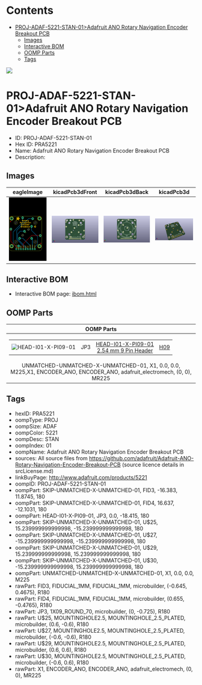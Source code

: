 



Contents
========

* [PROJ-ADAF-5221-STAN-01>Adafruit ANO Rotary Navigation Encoder Breakout PCB](#proj-adaf-5221-stan-01adafruit-ano-rotary-navigation-encoder-breakout-pcb)
	* [Images](#images)
	* [Interactive BOM](#interactive-bom)
	* [OOMP Parts](#oomp-parts)
	* [Tags](#tags)
  
![][im]
# PROJ-ADAF-5221-STAN-01>Adafruit ANO Rotary Navigation Encoder Breakout PCB

- ID: PROJ-ADAF-5221-STAN-01
- Hex ID: PRA5221
- Name: Adafruit ANO Rotary Navigation Encoder Breakout PCB
- Description: 

## Images
  
  

|eagleImage|kicadPcb3dFront|kicadPcb3dBack|kicadPcb3d|
| :---: | :---: | :---: | :---: |
|[![eagleImage](eagleImage_140.png)](eagleImage_600.png)|[![kicadPcb3dFront](kicadPcb3dFront_140.png)](kicadPcb3dFront_600.png)|[![kicadPcb3dBack](kicadPcb3dBack_140.png)](kicadPcb3dBack_600.png)|[![kicadPcb3d](kicadPcb3d_140.png)](kicadPcb3d_600.png)|

## Interactive BOM

- Interactive BOM page: [ibom.html](kicad/bom/ibom.html)

## OOMP Parts
  

|OOMP Parts|
| :---: |
|<table><tr><td>![HEAD-I01-X-PI09-01](https://raw.githubusercontent.com/oomlout/oomlout_OOMP_parts/main/HEAD-I01-X-PI09-01/image_140.jpg)</td><td> JP3</td><td>[HEAD-I01-X-PI09-01<br>2.54 mm 9 Pin Header](https://github.com/oomlout/oomlout_OOMP_parts/tree/main/HEAD-I01-X-PI09-01/)</td><td>[H09](https://github.com/oomlout/oomlout_OOMP_parts/tree/main/HEAD-I01-X-PI09-01/)</td></tr></table>|
|UNMATCHED-UNMATCHED-X-UNMATCHED-01, X1, 0.0, 0.0, M225,X1, ENCODER_ANO, ENCODER_ANO, adafruit_electromech, (0, 0), MR225|

## Tags

- hexID: PRA5221
- oompType: PROJ
- oompSize: ADAF
- oompColor: 5221
- oompDesc: STAN
- oompIndex: 01
- oompName: Adafruit ANO Rotary Navigation Encoder Breakout PCB
- sources: All source files from https://github.com/adafruit/Adafruit-ANO-Rotary-Navigation-Encoder-Breakout-PCB (source licence details in srcLicense.md)
- linkBuyPage: http://www.adafruit.com/products/5221
- oompID: PROJ-ADAF-5221-STAN-01
- oompPart: SKIP-UNMATCHED-X-UNMATCHED-01, FID3, -16.383, 11.8745, 180
- oompPart: SKIP-UNMATCHED-X-UNMATCHED-01, FID4, 16.637, -12.1031, 180
- oompPart: HEAD-I01-X-PI09-01, JP3, 0.0, -18.415, 180
- oompPart: SKIP-UNMATCHED-X-UNMATCHED-01, U$25, 15.239999999999998, -15.239999999999998, 180
- oompPart: SKIP-UNMATCHED-X-UNMATCHED-01, U$27, -15.239999999999998, -15.239999999999998, 180
- oompPart: SKIP-UNMATCHED-X-UNMATCHED-01, U$29, 15.239999999999998, 15.239999999999998, 180
- oompPart: SKIP-UNMATCHED-X-UNMATCHED-01, U$30, -15.239999999999998, 15.239999999999998, 180
- oompPart: UNMATCHED-UNMATCHED-X-UNMATCHED-01, X1, 0.0, 0.0, M225
- rawPart: FID3, FIDUCIAL_1MM, FIDUCIAL_1MM, microbuilder, (-0.645, 0.4675), R180
- rawPart: FID4, FIDUCIAL_1MM, FIDUCIAL_1MM, microbuilder, (0.655, -0.4765), R180
- rawPart: JP3, 1X09_ROUND_70, microbuilder, (0, -0.725), R180
- rawPart: U$25, MOUNTINGHOLE2.5, MOUNTINGHOLE_2.5_PLATED, microbuilder, (0.6, -0.6), R180
- rawPart: U$27, MOUNTINGHOLE2.5, MOUNTINGHOLE_2.5_PLATED, microbuilder, (-0.6, -0.6), R180
- rawPart: U$29, MOUNTINGHOLE2.5, MOUNTINGHOLE_2.5_PLATED, microbuilder, (0.6, 0.6), R180
- rawPart: U$30, MOUNTINGHOLE2.5, MOUNTINGHOLE_2.5_PLATED, microbuilder, (-0.6, 0.6), R180
- rawPart: X1, ENCODER_ANO, ENCODER_ANO, adafruit_electromech, (0, 0), MR225



[im]: kicadPcb3d_450.png
